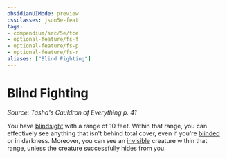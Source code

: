 ```yaml
---
obsidianUIMode: preview
cssclasses: json5e-feat
tags:
- compendium/src/5e/tce
- optional-feature/fs-f
- optional-feature/fs-p
- optional-feature/fs-r
aliases: ["Blind Fighting"]
---
```

# Blind Fighting
*Source: Tasha's Cauldron of Everything p. 41*  

You have [blindsight](4-Resources/Compendium/rules/senses.md#blindsight) with a range of 10 feet. Within that range, you can effectively see anything that isn't behind total cover, even if you're [blinded](4-Resources/Compendium/rules/conditions.md#blinded) or in darkness. Moreover, you can see an [invisible](4-Resources/Compendium/rules/conditions.md#invisible) creature within that range, unless the creature successfully hides from you.